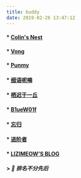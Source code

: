 ```yaml
---
title: buddy
date: 2019-02-26 13:47:12
---
```


#### * [Colin's Nest](http://colin1994.github.io/)
#### * [Vong](https://vongloo.me/)
#### * [Punmy](https://punmy.cn/)
#### * [细语呢喃](https://www.hrwhisper.me)
#### * [栖迟于一丘](https://www.hongweipeng.com/)
#### * [B1ueW01f](https://www.b1uew01f.net/)
#### * [忘归](http://jalan.space/)
#### * [进阶者](https://ruphi.cn/)
#### * [LIZIMEOW'S BLOG](http://lizimeow.cn/)

#### > *🤙 排名不分先后*

